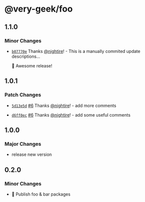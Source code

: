# @very-geek/foo

## 1.1.0

### Minor Changes

- [`b07770e`](https://github.com/very-geek/monorepo-workflow/commit/b07770e0f1c177d3681be82d2bb5933b739e9d0f) Thanks [@nightire](https://github.com/nightire)! - This is a manually commited update descriptions...

  :tada: Awesome release!

## 1.0.1

### Patch Changes

- [`5d13e5d`](https://github.com/very-geek/monorepo-workflow/commit/5d13e5d0bdb394b2ed8ff454b9215891c97e7024) [#6](https://github.com/very-geek/monorepo-workflow/pull/6) Thanks [@nightire](https://github.com/nightire)! - add more comments

* [`d6ff0ec`](https://github.com/very-geek/monorepo-workflow/commit/d6ff0ec3e0142a11d8d5bc065d59ce44ba2890eb) [#6](https://github.com/very-geek/monorepo-workflow/pull/6) Thanks [@nightire](https://github.com/nightire)! - add some useful comments

## 1.0.0

### Major Changes

- release new version

## 0.2.0

### Minor Changes

- :tada: Publish foo & bar packages

